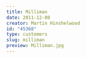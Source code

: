 ```yaml
---
title: Milliman
date: 2011-12-08
creator: Martin Hinshelwood
id: "45368"
type: customers
slug: milliman
preview: Milliman.jpg
---
```

